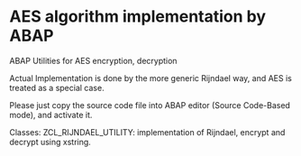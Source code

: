 # AES algorithm implementation by ABAP

ABAP Utilities for AES encryption, decryption

Actual Implementation is done by the more generic Rijndael way, and AES is treated as a special case.

Please just copy the source code file into ABAP editor (Source Code-Based mode), and activate it.

Classes:
  ZCL_RIJNDAEL_UTILITY: implementation of Rijndael, encrypt and decrypt using xstring.
